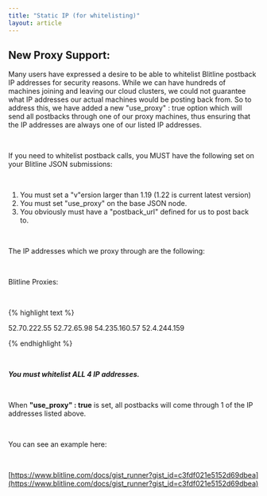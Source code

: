 ```yaml
---
title: "Static IP (for whitelisting)"
layout: article
---
```


## New Proxy Support:

Many users have expressed a desire to be able to whitelist Blitline postback IP addresses for security reasons.
While we can have hundreds of machines joining and leaving our cloud clusters, we could not guarantee what IP addresses
our actual machines would be posting back from. So to address this, we have added a new "use_proxy" : true option which will
send all postbacks through one of our proxy machines, thus ensuring that the IP addresses are always one of our listed IP addresses.

<br/>

If you need to whitelist postback calls, you MUST have the following set on your Blitline JSON submissions:

<br/>

1. You must set a "v"ersion larger than 1.19 (1.22 is current latest version)
2. You must set "use_proxy" on the base JSON node.
3. You obviously must have a "postback_url" defined for us to post back to.

<br/>

The IP addresses which we proxy through are the following:

<br/>

Blitline Proxies:

<br/>

{% highlight text %}

52.70.222.55
52.72.65.98
54.235.160.57
52.4.244.159

{% endhighlight %}

<br/>

***You must whitelist ALL 4 IP addresses.***

<br/>

When **"use_proxy" : true** is set, all postbacks will come through 1 of the IP addresses listed above.

<br/>

You can see an example here:

<br/>

[https://www.blitline.com/docs/gist_runner?gist_id=c3fdf021e5152d69dbea](https://www.blitline.com/docs/gist_runner?gist_id=c3fdf021e5152d69dbea)



